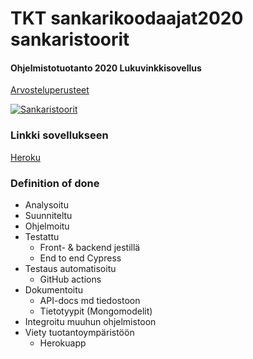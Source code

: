 # TKT sankarikoodaajat2020 sankaristoorit

#### Ohjelmistotuotanto 2020 Lukuvinkkisovellus

[Arvosteluperusteet](https://ohjelmistotuotanto-hy.github.io/miniprojektin_arvosteluperusteet/#ensimm%C3%A4isen-sprintin-arvosteluperusteet)

[![Sankaristoorit](https://img.shields.io/endpoint?url=https://dashboard.cypress.io/badge/simple/y82e1k&style=flat-square&logo=cypress)](https://dashboard.cypress.io/projects/y82e1k/runs)

### Linkki sovellukseen

[Heroku](https://sankaristoorit-ui.herokuapp.com)

### Definition of done

* Analysoitu
* Suunniteltu
* Ohjelmoitu
* Testattu
  * Front- & backend jestillä
  * End to end Cypress
* Testaus automatisoitu
  * GitHub actions
* Dokumentoitu
  * API-docs md tiedostoon
  * Tietotyypit (Mongomodelit)
* Integroitu muuhun ohjelmistoon
* Viety tuotantoympäristöön
  * Herokuapp
